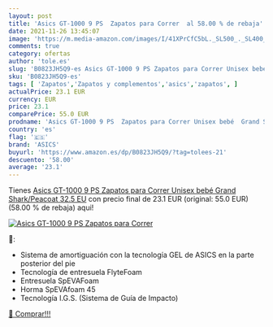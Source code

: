 ```yaml
---
layout: post
title: 'Asics GT-1000 9 PS  Zapatos para Correr  al 58.00 % de rebaja'
date: 2021-11-26 13:45:07
image: 'https://m.media-amazon.com/images/I/41XPrCfC5bL._SL500_._SL400_.jpg'
comments: true
category: ofertas
author: 'tole.es'
slug: 'B0823JH5Q9-es Asics GT-1000 9 PS Zapatos para Correr Unisex bebé Grand...'
sku: 'B0823JH5Q9-es'
tags: [ 'Zapatos','Zapatos y complementos','asics','zapatos', ]
actualPrice: 23.1 EUR
currency: EUR
price: 23.1
comparePrice: 55.0 EUR
prodname: 'Asics GT-1000 9 PS  Zapatos para Correr Unisex bebé  Grand Shark/Peacoat  32.5 EU'
country: 'es'
flag: '🇪🇸'
brand: 'ASICS'
buyurl: 'https://www.amazon.es/dp/B0823JH5Q9/?tag=tolees-21'
descuento: '58.00'
average: '23.1'
---
```


Tienes [Asics GT-1000 9 PS  Zapatos para Correr Unisex bebé  Grand Shark/Peacoat  32.5 EU](https://www.amazon.es/dp/B0823JH5Q9/?tag=tolees-21) con precio final de  23.1 EUR (original: 55.0 EUR) (58.00 %  de rebaja) aqui!

[![Asics GT-1000 9 PS  Zapatos para Correr ](https://m.media-amazon.com/images/I/41XPrCfC5bL._SL500_._SL400_.jpg)](https://www.amazon.es/dp/B0823JH5Q9/?tag=tolees-21)

🔎:

- Sistema de amortiguación con la tecnología GEL de ASICS en la parte posterior del pie
- Tecnología de entresuela FlyteFoam
- Entresuela SpEVAFoam
- Horma SpEVAfoam 45
- Tecnología I.G.S. (Sistema de Guía de Impacto)

[🛒 Comprar!!!](https://www.amazon.es/dp/B0823JH5Q9/?tag=tolees-21)
